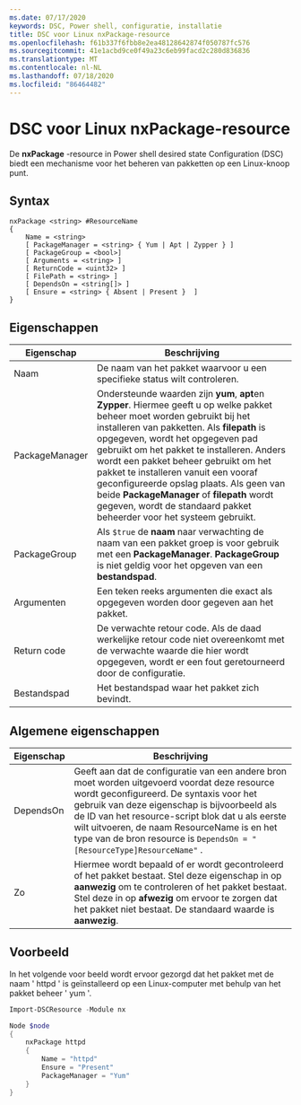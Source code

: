 ```yaml
---
ms.date: 07/17/2020
keywords: DSC, Power shell, configuratie, installatie
title: DSC voor Linux nxPackage-resource
ms.openlocfilehash: f61b337f6fbb8e2ea48128642874f050787fc576
ms.sourcegitcommit: 41e1acbd9ce0f49a23c6eb99facd2c280d836836
ms.translationtype: MT
ms.contentlocale: nl-NL
ms.lasthandoff: 07/18/2020
ms.locfileid: "86464482"
---
```

# <a name="dsc-for-linux-nxpackage-resource"></a>DSC voor Linux nxPackage-resource

De **nxPackage** -resource in Power shell desired state Configuration (DSC) biedt een mechanisme voor het beheren van pakketten op een Linux-knoop punt.

## <a name="syntax"></a>Syntax

```Syntax
nxPackage <string> #ResourceName
{
    Name = <string>
    [ PackageManager = <string> { Yum | Apt | Zypper } ]
    [ PackageGroup = <bool>]
    [ Arguments = <string> ]
    [ ReturnCode = <uint32> ]
    [ FilePath = <string> ]
    [ DependsOn = <string[]> ]
    [ Ensure = <string> { Absent | Present }  ]
}
```

## <a name="properties"></a>Eigenschappen

|Eigenschap |Beschrijving |
|---|---|
|Naam |De naam van het pakket waarvoor u een specifieke status wilt controleren. |
|PackageManager |Ondersteunde waarden zijn **yum**, **apt**en **Zypper**. Hiermee geeft u op welke pakket beheer moet worden gebruikt bij het installeren van pakketten. Als **filepath** is opgegeven, wordt het opgegeven pad gebruikt om het pakket te installeren. Anders wordt een pakket beheer gebruikt om het pakket te installeren vanuit een vooraf geconfigureerde opslag plaats. Als geen van beide **PackageManager** of **filepath** wordt gegeven, wordt de standaard pakket beheerder voor het systeem gebruikt. |
|PackageGroup |Als `$true` de **naam** naar verwachting de naam van een pakket groep is voor gebruik met een **PackageManager**. **PackageGroup** is niet geldig voor het opgeven van een **bestandspad**. |
|Argumenten |Een teken reeks argumenten die exact als opgegeven worden door gegeven aan het pakket. |
|Return code |De verwachte retour code. Als de daad werkelijke retour code niet overeenkomt met de verwachte waarde die hier wordt opgegeven, wordt er een fout geretourneerd door de configuratie. |
|Bestandspad |Het bestandspad waar het pakket zich bevindt. |

## <a name="common-properties"></a>Algemene eigenschappen

|Eigenschap |Beschrijving |
|---|---|
|DependsOn |Geeft aan dat de configuratie van een andere bron moet worden uitgevoerd voordat deze resource wordt geconfigureerd. De syntaxis voor het gebruik van deze eigenschap is bijvoorbeeld als de ID van het resource-script blok dat u als eerste wilt uitvoeren, de naam ResourceName is en het type van de bron resource is `DependsOn = "[ResourceType]ResourceName"` . |
|Zo |Hiermee wordt bepaald of er wordt gecontroleerd of het pakket bestaat. Stel deze eigenschap in op **aanwezig** om te controleren of het pakket bestaat. Stel deze in op **afwezig** om ervoor te zorgen dat het pakket niet bestaat. De standaard waarde is **aanwezig**. |

## <a name="example"></a>Voorbeeld

In het volgende voor beeld wordt ervoor gezorgd dat het pakket met de naam ' httpd ' is geïnstalleerd op een Linux-computer met behulp van het pakket beheer ' yum '.

```powershell
Import-DSCResource -Module nx

Node $node
{
    nxPackage httpd
    {
        Name = "httpd"
        Ensure = "Present"
        PackageManager = "Yum"
    }
}
```
